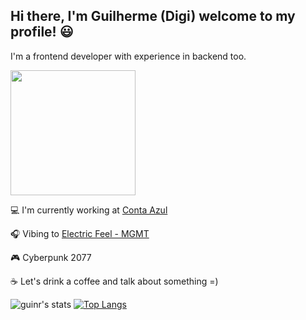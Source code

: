 ## Hi there, I'm Guilherme (Digi) welcome to my profile! 😃

I'm a frontend developer with experience in backend too.

<img src="https://user-images.githubusercontent.com/1887299/169872639-4b6ceac0-f61c-49ee-a95c-02315e6caba4.png" width="200px">

💻 I'm currently working at [Conta Azul](https://contaazul.com/)

🎧 Vibing to [Electric Feel - MGMT](https://open.spotify.com/track/3FtYbEfBqAlGO46NUDQSAt?si=e7f0ea9c83d840b0)

🎮 Cyberpunk 2077

☕ Let's drink a coffee and talk about something =)

![guinr's stats](https://github-readme-stats.vercel.app/api?username=guinr&count_private=true&show_icons=true&theme=vue-dark&custom_title=guinr%27s+stats+%3D%29&hide_border=true)
[![Top Langs](https://github-readme-stats.vercel.app/api/top-langs/?username=guinr&layout=compact&theme=vue-dark&hide_border=true)](https://github.com/guinr/github-readme-stats)
